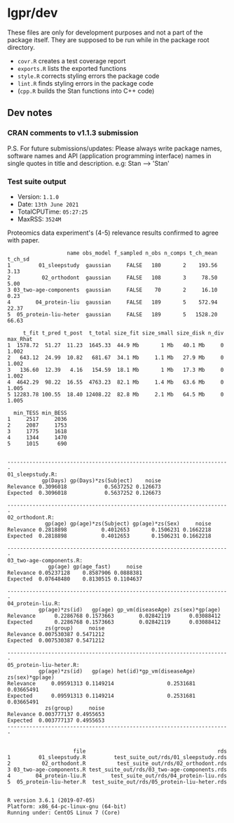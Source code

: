 # lgpr/dev

These files are only for development purposes and not a part of the package
itself. They are supposed to be run while in the package root directory.

* `covr.R` creates a test coverage report
* `exports.R` lists the exported functions
* `style.R` corrects styling errors the package code
* `lint.R` finds styling errors in the package code
* (`cpp.R` builds the Stan functions into C++ code)

## Dev notes

### CRAN comments to v1.1.3 submission

P.S. For future submissions/updates: Please always write package names,
software names and API (application programming interface) names in
single quotes in title and description. e.g: Stan --> 'Stan'



### Test suite output

* Version: `1.1.0`
* Date: `13th June 2021`
* TotalCPUTime: `05:27:25`
* MaxRSS: `3524M`

Proteomics data experiment's (4-5) relevance results confirmed to agree with paper.

```
                   name obs_model f_sampled n_obs n_comps t_ch_mean t_ch_sd
1         01_sleepstudy  gaussian     FALSE   180       2    193.56    3.13
2          02_orthodont  gaussian     FALSE   108       3     78.50    5.00
3 03_two-age-components  gaussian     FALSE    70       2     16.10    0.23
4        04_protein-liu  gaussian     FALSE   189       5    572.94   22.37
5  05_protein-liu-heter  gaussian     FALSE   189       5   1528.20   66.63

     t_fit t_pred t_post  t_total size_fit size_small size_disk n_div max_Rhat
1  1578.72  51.27  11.23  1645.33  44.9 Mb       1 Mb   40.1 Mb     0    1.002
2   643.12  24.99  10.82   681.67  34.1 Mb     1.1 Mb   27.9 Mb     0    1.002
3   136.60  12.39   4.16   154.59  18.1 Mb       1 Mb   17.3 Mb     0    1.002
4  4642.29  98.22  16.55  4763.23  82.1 Mb     1.4 Mb   63.6 Mb     0    1.005
5 12283.78 100.55  18.40 12408.22  82.8 Mb     2.1 Mb   64.5 Mb     0    1.005

  min_TESS min_BESS
1     2517     2036
2     2087     1753
3     1775     1618
4     1344     1470
5     1015      690


-----------------------------------------------------------------------
01_sleepstudy.R: 
           gp(Days) gp(Days)*zs(Subject)    noise
Relevance 0.3096018            0.5637252 0.126673
Expected  0.3096018            0.5637252 0.126673

-----------------------------------------------------------------------
02_orthodont.R: 
            gp(age) gp(age)*zs(Subject) gp(age)*zs(Sex)     noise
Relevance 0.2818898           0.4012653       0.1506231 0.1662218
Expected  0.2818898           0.4012653       0.1506231 0.1662218

-----------------------------------------------------------------------
03_two-age-components.R: 
             gp(age) gp(age_fast)     noise
Relevance 0.05237128    0.8587906 0.0888381
Expected  0.07648480    0.8130515 0.1104637

-----------------------------------------------------------------------
04_protein-liu.R: 
          gp(age)*zs(id)   gp(age) gp_vm(diseaseAge) zs(sex)*gp(age)
Relevance      0.2286768 0.1573663        0.02842119      0.03088412
Expected       0.2286768 0.1573663        0.02842119      0.03088412
            zs(group)     noise
Relevance 0.007530387 0.5471212
Expected  0.007530387 0.5471212

-----------------------------------------------------------------------
05_protein-liu-heter.R: 
          gp(age)*zs(id)   gp(age) het(id)*gp_vm(diseaseAge) zs(sex)*gp(age)
Relevance     0.09591313 0.1149214                 0.2531681      0.03665491
Expected      0.09591313 0.1149214                 0.2531681      0.03665491
            zs(group)     noise
Relevance 0.003777137 0.4955653
Expected  0.003777137 0.4955653
-----------------------------------------------------------------------


                     file                                          rds
1         01_sleepstudy.R         test_suite_out/rds/01_sleepstudy.rds
2          02_orthodont.R          test_suite_out/rds/02_orthodont.rds
3 03_two-age-components.R test_suite_out/rds/03_two-age-components.rds
4        04_protein-liu.R        test_suite_out/rds/04_protein-liu.rds
5  05_protein-liu-heter.R  test_suite_out/rds/05_protein-liu-heter.rds


R version 3.6.1 (2019-07-05)
Platform: x86_64-pc-linux-gnu (64-bit)
Running under: CentOS Linux 7 (Core)
```

